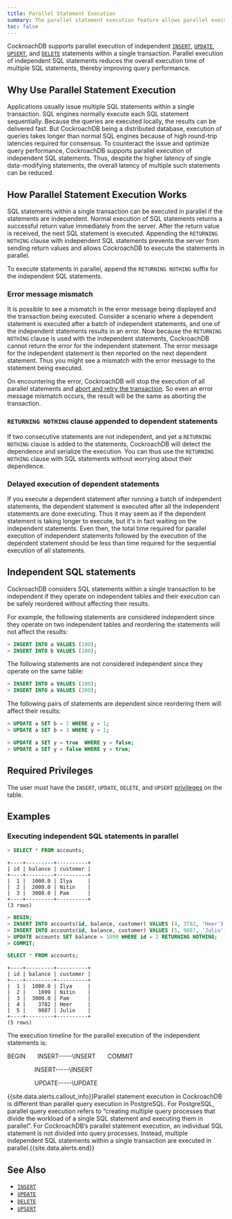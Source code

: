 ```yaml
---
title: Parallel Statement Execution
summary: The parallel statement execution feature allows parallel execution of multiple independent SQL statements within a transaction.
toc: false
---
```


CockroachDB supports parallel execution of independent [`INSERT`](insert.html), [`UPDATE`](update.html), [`UPSERT`](upsert.html), and [`DELETE`](delete.html) statements within a single transaction. Parallel execution of independent SQL statements reduces the overall execution time of multiple SQL statements, thereby improving query performance.

<div id="toc"></div>

## Why Use Parallel Statement Execution

Applications usually issue multiple SQL statements within a single transaction. SQL engines normally execute each SQL statement sequentially. Because the queries are executed locally, the results can be delivered fast. But CockroachDB being a distributed database, execution of queries takes longer than normal SQL engines because of high round-trip latencies required for consensus. To counteract the issue and optimize query performance, CockroachDB supports parallel execution of independent SQL statements. Thus, despite the higher latency of single data-modifying statements, the overall latency of multiple such statements can be reduced.

## How Parallel Statement Execution Works

SQL statements within a single transaction can be executed in parallel if the statements are independent. Normal execution of SQL statements returns a successful return value immediately from the server. After the return value is received, the next SQL statement is executed. Appending the `RETURNING NOTHING` clause with independent SQL statements prevents the server from sending return values and allows CockroachDB to execute the statements in parallel.

To execute statements in parallel, append the `RETURNING NOTHING` suffix for the independent SQL statements.

### Error message mismatch

It is possible to see a mismatch in the error message being displayed and the transaction being executed. Consider a scenario where a dependent statement is executed after a batch of independent statements, and one of the independent statements results in an error. Now because the `RETURNING NOTHING` clause is used with the independent statements, CockroachDB cannot return the error for the independent statement. The error message for the independent statement is then reported on the next dependent statement. Thus you might see a mismatch with the error message to the statement being executed. 

On encountering the error, CockroachDB will stop the execution of all parallel statements and [abort and retry the transaction](transactions.html#error-handling). So even an error message mismatch occurs, the result will be the same as aborting the transaction.

### `RETURNING NOTHING` clause appended to dependent statements

If two consecutive statements are not independent, and yet a `RETURNING NOTHING` clause is added to the statements, CockroachDB will detect the dependence and serialize the execution. You can thus use the `RETURNING NOTHING` clause with SQL statements without worrying about their dependence.

### Delayed execution of dependent statements

If you execute a dependent statement after running a batch of independent statements, the dependent statement is executed after all the independent statements are done executing. Thus it may seem as if the dependent statement is taking longer to execute, but it's in fact waiting on the independent statements. Even then, the total time required for parallel execution of independent statements followed by the execution of the dependent statement should be less than time required for the sequential execution of all statements. 

## Independent SQL statements

CockroachDB considers SQL statements within a single transaction to be independent if they operate on independent tables and their execution can be safely reordered without affecting their results. 

For example, the following statements are considered independent since they operate on two independent tables and reordering the statements will not affect the results:

~~~ sql
> INSERT INTO a VALUES (100);
> INSERT INTO b VALUES (100);
~~~

The following statements are not considered independent since they operate on the same table:

~~~ sql
> INSERT INTO a VALUES (100);
> INSERT INTO a VALUES (200);
~~~

The following pairs of statements are dependent since reordering them will affect their results:

~~~ sql
> UPDATE a SET b = 2 WHERE y = 1;
> UPDATE a SET b = 3 WHERE y = 1;
~~~

~~~ sql
> UPDATE a SET y = true  WHERE y = false;
> UPDATE a SET y = false WHERE y = true;
~~~

## Required Privileges

The user must have the `INSERT`, `UPDATE`, `DELETE`, and `UPSERT` [privileges](privileges.html) on the table.


## Examples

### Executing independent SQL statements in parallel

~~~ sql
> SELECT * FROM accounts;
~~~

~~~
+----+---------+----------+
| id | balance | customer |
+----+---------+----------+
|  1 |  1000.0 | Ilya     |
|  2 |  2000.0 | Nitin    |
|  3 |  3000.0 | Pam      |
+----+---------+----------+
(3 rows)
~~~

~~~ sql
> BEGIN; 
> INSERT INTO accounts(id, balance, customer) VALUES (4, 3782, 'Heer') RETURNING NOTHING; 
> INSERT INTO accounts(id, balance, customer) VALUES (5, 9887, 'Julio') RETURNING NOTHING; 
> UPDATE accounts SET balance = 1099 WHERE id = 2 RETURNING NOTHING;
> COMMIT;
~~~

~~~ sql
SELECT * FROM accounts;
~~~

~~~
+----+---------+----------+
| id | balance | customer |
+----+---------+----------+
|  1 |  1000.0 | Ilya     |
|  2 |    1099 | Nitin    |
|  3 |  3000.0 | Pam      |
|  4 |    3782 | Heer     |
|  5 |    9887 | Julio    |
+----+---------+----------+
(5 rows)
~~~

The execution timeline for the parallel execution of the independent statements is:

BEGIN &nbsp; &nbsp; &nbsp; INSERT-----\INSERT &nbsp; &nbsp; &nbsp; COMMIT
<p>&nbsp; &nbsp; &nbsp; &nbsp; &nbsp; &nbsp; &nbsp; &nbsp; INSERT-----\INSERT </p>
<p>&nbsp; &nbsp; &nbsp; &nbsp; &nbsp; &nbsp; &nbsp; &nbsp; UPDATE-----\UPDATE </p>

{{site.data.alerts.callout_info}}Parallel statement execution in CockroachDB is different than parallel query execution in PostgreSQL. For PostgreSQL, parallel query execution refers to “creating multiple query processes that divide the workload of a single SQL statement and executing them in parallel”. For CockroachDB’s parallel statement execution, an individual SQL statement is not divided into query processes. Instead, multiple independent SQL statements within a single transaction are executed in parallel.{{site.data.alerts.end}}

## See Also

- [`INSERT`](insert.html)
- [`UPDATE`](update.html)
- [`DELETE`](delete.html)
- [`UPSERT`](upsert.html)
